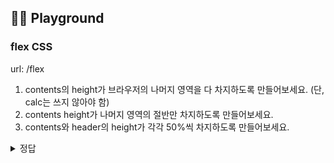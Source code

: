 ## 🏊‍♀️ Playground

### flex CSS

url: /flex

1. contents의 height가 브라우저의 나머지 영역을 다 차지하도록 만들어보세요. (단, calc는 쓰지 않아야 함)
2. contents height가 나머지 영역의 절반만 차지하도록 만들어보세요.
3. contents와 header의 height가 각각 50%씩 차지하도록 만들어보세요.

<details>
<summary>정답</summary>

1. FlexComponent의 부모 element가 전체 브라우저 영역 height가 되도록 설정(부모의 높이를 100vh), Content에 `flex-grow: 1`

2. Content에 `flex-grow: 0.5`

3. Content, Header에 모두 `flex-grow: 1`

부모가 flex container 일 때, flex item들의 기본 사이즈를 더해도 영역이 남는 경우가 있다. 이때 만약 남은 영역을 다 채우게끔 만들어버리고 싶다면? 👉 자식에게 `flex-grow` 먹여서 얼만큼 남은 영역들을 차지하게끔 할것인지 설정

</details>
